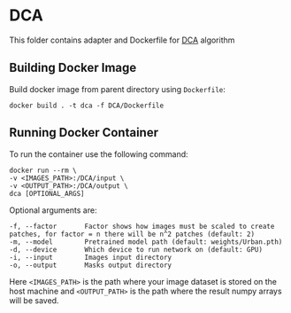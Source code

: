 # DCA
This folder contains adapter and Dockerfile for [DCA](https://github.com/Luffy03/DCA) algorithm

## Building Docker Image
Build docker image from parent directory using `Dockerfile`:
```
docker build . -t dca -f DCA/Dockerfile
```

## Running Docker Container
To run the container use the following command:
```
docker run --rm \
-v <IMAGES_PATH>:/DCA/input \
-v <OUTPUT_PATH>:/DCA/output \
dca [OPTIONAL_ARGS]
```

Optional arguments are:
```
-f, --factor       Factor shows how images must be scaled to create patches, for factor = n there will be n^2 patches (default: 2)
-m, --model        Pretrained model path (default: weights/Urban.pth)
-d, --device       Which device to run network on (default: GPU)
-i, --input        Images input directory
-o, --output       Masks output directory
```

Here `<IMAGES_PATH>` is the path where your image dataset is stored on the host machine and `<OUTPUT_PATH>` is the path where the result numpy arrays will be saved. 
